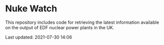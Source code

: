 # Nuke Watch

This repository includes code for retrieving the latest information available on the output of EDF nuclear power plants in the UK.

Last updated: 2021-07-30 14:06